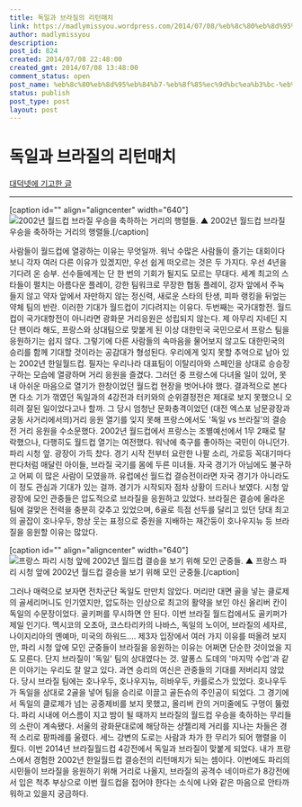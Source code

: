 ```yaml
---
title: 독일과 브라질의 리턴매치
link: https://madlymissyou.wordpress.com/2014/07/08/%eb%8c%80%eb%8d%95%eb%84%b7-%eb%8f%85%ec%9d%bc%ea%b3%bc-%eb%b8%8c%eb%9d%bc%ec%a7%88%ec%9d%98-%eb%a6%ac%ed%84%b4%eb%a7%a4%ec%b9%98/
author: madlymissyou
description: 
post_id: 824
created: 2014/07/08 22:48:00
created_gmt: 2014/07/08 13:48:00
comment_status: open
post_name: %eb%8c%80%eb%8d%95%eb%84%b7-%eb%8f%85%ec%9d%bc%ea%b3%bc-%eb%b8%8c%eb%9d%bc%ec%a7%88%ec%9d%98-%eb%a6%ac%ed%84%b4%eb%a7%a4%ec%b9%98
status: publish
post_type: post
layout: post
---
```


# 독일과 브라질의 리턴매치

[대덕넷에 기고한 글](http://www.hellodd.com/news/article.html?no=49412)

* * *

[caption id="" align="aligncenter" width="640"]![2002년 월드컵 브라질 우승을 축하하는 거리의 행렬들. ](http://www.hellodd.com/data/photos/20140728/art_1404784087.jpg) ▲ 2002년 월드컵 브라질 우승을 축하하는 거리의 행렬들.[/caption] 

사람들이 월드컵에 열광하는 이유는 무엇일까. 워낙 수많은 사람들이 즐기는 대회이다 보니 각자 여러 다른 이유가 있겠지만, 우선 쉽게 떠오르는 것은 두 가지다. 우선 4년을 기다려 온 승부. 선수들에게는 단 한 번의 기회가 될지도 모르는 무대다. 세계 최고의 스타들이 펼치는 아름다운 플레이, 강한 팀워크로 무장한 협동 플레이, 강자 앞에서 주눅 들지 않고 약자 앞에서 자만하지 않는 정신력, 새로운 스타의 탄생, 피파 랭킹을 뒤엎는 약체 팀의 반란. 이러한 기대가 월드컵이 기다려지는 이유다. 두번째는 국가대항전. 월드컵이 국가대항전이 아니라면 광화문 거리응원은 성립되지 않는다. 제 아무리 지네딘 지단 팬이라 해도, 프랑스와 상대팀으로 맞붙게 된 이상 대한민국 국민으로서 프랑스 팀을 응원하기는 쉽지 않다. 그렇기에 다른 사람들의 속마음을 물어보지 않고도 대한민국의 승리를 함께 기대할 것이라는 공감대가 형성된다. 우리에게 잊지 못할 추억으로 남아 있는 2002년 한일월드컵. 필자는 우리나라 대표팀이 이탈리아와 스페인을 상대로 승승장구하는 모습에 열광하며 거리 응원을 즐겼다. 그러던 중 프랑스에 다녀올 일이 있어, 못내 아쉬운 마음으로 열기가 한창이었던 월드컵 현장을 벗어나야 했다. 결과적으로 본다면 다소 기가 꺾였던 독일과의 4강전과 터키와의 순위결정전은 제대로 보지 못했으니 오히려 잘된 일이었다고나 할까. 그 당시 엄청난 문화충격이었던 (대전 엑스포 남문광장과 궁동 사거리에서의)거리 응원 열기를 잊지 못해 프랑스에서도 '독일 vs 브라질'의 결승전 거리 응원을 수소문했다. 2002년 월드컵에서 프랑스는 조별예선에서 1무 2패로 탈락했으나, 다행히도 월드컵 열기는 여전했다. 워낙에 축구를 좋아하는 국민이 아니던가. 파리 시청 앞. 광장이 가득 찼다. 경기 시작 전부터 요란한 나팔 소리, 가로등 꼭대기마다 판다처럼 매달린 아이들, 브라질 국기를 몸에 두른 미녀들. 자국 경기가 아님에도 불구하고 어찌 이 많은 사람이 모였을까. 유럽에선 월드컵 결승전이라면 자국 경기가 아니라도 이 정도 관심과 기대가 있는 걸까. 경기가 시작되자 점차 상황이 드러나 보였다. 시청 앞 광장에 모인 관중들은 압도적으로 브라질을 응원하고 있었다. 브라질은 결승에 올라온 팀에 걸맞은 전력을 충분히 갖추고 있었으며, 6골로 득점 선두를 달리고 있던 당대 최고의 골잡이 호나우두, 항상 웃는 표정으로 중원을 지배하는 재간둥이 호나우지뉴 등 브라질을 응원할 이유는 많았다. 

[caption id="" align="aligncenter" width="640"]![프랑스 파리 시청 앞에 2002년 월드컵 결승을 보기 위해 모인 군중들. ](http://www.hellodd.com/data/photos/20140728/art_1404784102.jpg) ▲ 프랑스 파리 시청 앞에 2002년 월드컵 결승을 보기 위해 모인 군중들.[/caption] 

그러나 매력으로 보자면 전차군단 독일도 만만치 않았다. 머리만 대면 골을 넣는 클로제의 골세리머니도 인기였지만, 압도하는 인상으로 최고의 활약을 보인 야신 올리버 칸이 독일의 수문장이었다. 골키퍼를 무시하면 안 된다. 이번 브라질 월드컵에서도 골키퍼가 제일 인기다. 멕시코의 오초아, 코스타리카의 나바스, 독일의 노이어, 브라질의 세자르, 나이지리아의 옌예마, 미국의 하워드…. 제3자 입장에서 여러 가지 이유를 떠올려 보지만, 파리 시청 앞에 모인 군중들이 브라질을 응원하는 이유는 어쩌면 단순한 것이었을 지도 모른다. 단지 브라질이 '독일' 팀의 상대였다는 것. 알퐁스 도데의 '마지막 수업'과 같은 이야기는 우리도 잘 알고 있다. 과연 승리의 여신은 관중들의 기대를 저버리지 않았다. 당시 브라질 팀에는 호나우두, 호나우지뉴, 히바우두, 카를로스가 있었다. 호나우두가 독일을 상대로 2골을 넣어 팀을 승리로 이끌고 골든슈의 주인공이 되었다. 그 경기에서 독일의 클로제가 넘는 공중제비를 보지 못했고, 올리버 칸의 거미줄에도 구멍이 뚫렸다. 파리 시내에 어스름이 지고 밤이 될 때까지 브라질의 월드컵 우승을 축하하는 무리들의 소란이 계속됐다. 서울의 광화문대로에 해당하는 샹젤리제 거리를 지나는 차들은 경적 소리로 팡파레를 울렸다. 세느 강변의 도로는 사람과 차가 한 무리가 되어 행렬을 이뤘다. 이번 2014년 브라질월드컵 4강전에서 독일과 브라질이 맞붙게 되었다. 내가 프랑스에서 경험한 2002년 한일월드컵 결승전의 리턴매치가 되는 셈이다. 이번에도 파리의 시민들이 브라질을 응원하기 위해 거리로 나올지, 브라질의 공격수 네이마르가 8강전에서 입은 척추 부상으로 이번 월드컵을 접어야 한다는 소식에 나와 같은 마음으로 안타까워하고 있을지 궁금하다.